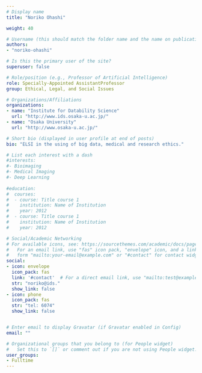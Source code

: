 ```yaml
---
# Display name
title: "Noriko Ohashi"

weight: 40

# Username (this should match the folder name and the name on publications)
authors:
- "noriko-ohashi"

# Is this the primary user of the site?
superuser: false

# Role/position (e.g., Professor of Artificial Intelligence)
role: Specially-Appointed AssistantProfessor
group: Ethical, Legal, and Social Issues

# Organizations/Affiliations
organizations:
- name: "Institute for Datability Science"
  url: "http://www.ids.osaka-u.ac.jp/"
- name: "Osaka University"
  url: "http://www.osaka-u.ac.jp/"

# Short bio (displayed in user profile at end of posts)
bio: "ELSI in the using of big data, medical and research ethics."

# List each interest with a dash
#interests:
#- Bioimaging
#- Medical Imaging
#- Deep Learning
  
#education:
#  courses:
#  - course: Title course 1
#    institution: Name of Institution
#    year: 2012
#  - course: Title course 1
#    institution: Name of Institution
#    year: 2012

# Social/Academic Networking
# For available icons, see: https://sourcethemes.com/academic/docs/page-builder/#icons
#   For an email link, use "fas" icon pack, "envelope" icon, and a link in the
#   form "mailto:your-email@example.com" or "#contact" for contact widget.
social:
- icon: envelope
  icon_pack: fas
  link: '#contact'  # For a direct email link, use "mailto:test@example.org".
  str: "noriko@ids."
  show_link: false
- icon: phone
  icon_pack: fas
  str: "tel: 6074"
  show_link: false


# Enter email to display Gravatar (if Gravatar enabled in Config)
email: ""

# Organizational groups that you belong to (for People widget)
#   Set this to `[]` or comment out if you are not using People widget.
user_groups:
- Fulltime
---
```

